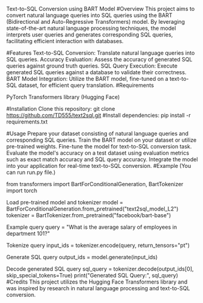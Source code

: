 Text-to-SQL Conversion using BART Model
#Overview
This project aims to convert natural language queries into SQL queries using the BART (Bidirectional and Auto-Regressive Transformers) model. By leveraging state-of-the-art natural language processing techniques, the model interprets user queries and generates corresponding SQL queries, facilitating efficient interaction with databases.

#Features
Text-to-SQL Conversion: Translate natural language queries into SQL queries.
Accuracy Evaluation: Assess the accuracy of generated SQL queries against ground truth queries.
SQL Query Execution: Execute generated SQL queries against a database to validate their correctness.
BART Model Integration: Utilize the BART model, fine-tuned on a text-to-SQL dataset, for efficient query translation.
#Requirements

PyTorch
Transformers library (Hugging Face)

#Installation
Clone this repository:
git clone https://github.com/TD555/text2sql.git
#Install dependencies:
pip install -r requirements.txt

#Usage
Prepare your dataset consisting of natural language queries and corresponding SQL queries.
Train the BART model on your dataset or utilize pre-trained weights.
Fine-tune the model for text-to-SQL conversion task.
Evaluate the model's accuracy on a test dataset using evaluation metrics such as exact match accuracy and SQL query accuracy.
Integrate the model into your application for real-time text-to-SQL conversion.
#Example (You can run run.py file.)

from transformers import BartForConditionalGeneration, BartTokenizer
import torch

Load pre-trained model and tokenizer
model = BartForConditionalGeneration.from_pretrained("text2sql_model_L2")
tokenizer = BartTokenizer.from_pretrained("facebook/bart-base")

Example query
query = "What is the average salary of employees in department 101?"

Tokenize query
input_ids = tokenizer.encode(query, return_tensors="pt")

Generate SQL query
output_ids = model.generate(input_ids)

Decode generated SQL query
sql_query = tokenizer.decode(output_ids[0], skip_special_tokens=True)
print("Generated SQL Query:", sql_query)
#Credits
This project utilizes the Hugging Face Transformers library and was inspired by research in natural language processing and text-to-SQL conversion.
